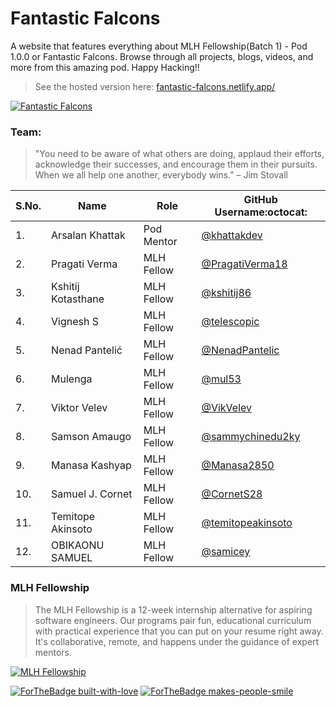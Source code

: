 # Fantastic Falcons
A website that features everything about MLH Fellowship(Batch 1) - Pod 1.0.0 or Fantastic Falcons. Browse through all projects, blogs, videos, and more from this amazing pod. Happy Hacking!!

> See the hosted version here: [fantastic-falcons.netlify.app/](fantastic-falcons.netlify.app/)


[![Fantastic Falcons](https://user-images.githubusercontent.com/42115530/95672625-0aef1880-0bc0-11eb-8db6-90f6e16af2c0.gif)](https://github.com/PragatiVerma18/Fantastic-Falcons)

### Team:

> "You need to be aware of what others are doing, applaud their efforts, acknowledge their successes, and encourage them in their pursuits. When we all help one another, everybody wins." – Jim Stovall

| S.No. | Name               | Role               | GitHub Username:octocat:                             |
| ----- | ------------------ | ------------------ | ---------------------------------------------------- |
| 1.    | Arsalan Khattak          | Pod Mentor   | [@khattakdev](https://github.com/khattakdev)         |
| 2.    | Pragati Verma      | MLH Fellow         | [@PragatiVerma18](https://github.com/PragatiVerma18) |
| 3.    | Kshitij Kotasthane | MLH Fellow         | [@kshitij86](https://github.com/kshitij86)           |
| 4.    | Vignesh S          | MLH Fellow         | [@telescopic](https://github.com/telescopic)         |
| 5.    | Nenad Pantelić     | MLH Fellow         | [@NenadPantelic](https://github.com/NenadPantelic)   |
| 6.    | Mulenga          | MLH Fellow         | [@mul53](https://github.com/mul53)                     |
| 7.    | Viktor Velev         | MLH Fellow         | [@VikVelev](https://github.com/VikVelev)           |
| 8.    | Samson Amaugo          | MLH Fellow         | [@sammychinedu2ky](https://github.com/sammychinedu2ky)       |
| 9.    | Manasa Kashyap          | MLH Fellow         | [@Manasa2850](https://github.com/Manasa2850)    |
| 10.    | Samuel J. Cornet         | MLH Fellow         | [@CornetS28](https://github.com/CornetS28)    |
| 11.    | Temitope Akinsoto          | MLH Fellow         | [@temitopeakinsoto](https://github.com/temitopeakinsoto)|
| 12.    | OBIKAONU SAMUEL          | MLH Fellow         | [@samicey](https://github.com/samicey)         |

### MLH Fellowship

> The MLH Fellowship is a 12-week internship alternative for aspiring software engineers. Our programs pair fun, educational curriculum with practical experience that you can put on your resume right away. It's collaborative, remote, and happens under the guidance of expert mentors.

[![MLH Fellowship](https://github.blog/wp-content/uploads/2020/05/mlh-fellowship-white.jpg?fit=1200%2C630)](https://fellowship.mlh.io/)

[![ForTheBadge built-with-love](http://ForTheBadge.com/images/badges/built-with-love.svg)](https://github.com/PragatiVerma18/Fantastic-Falcons)
[![ForTheBadge makes-people-smile](http://ForTheBadge.com/images/badges/makes-people-smile.svg)](https://github.com/PragatiVerma18/Fantastic-Falcons)
